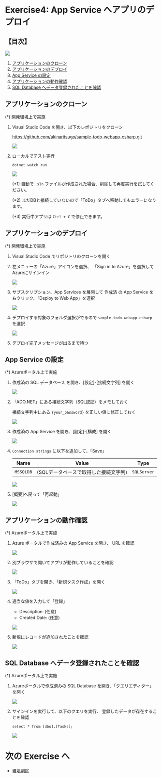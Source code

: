# Exercise4: App Service へアプリのデプロイ

## 【目次】

![](images/ex04-0000-appsvc-deploy.png)


1. [アプリケーションのクローン](#アプリケーションのクローン)
1. [アプリケーションのデプロイ](#アプリケーションのデプロイ)
1. [App Service の設定](#app-service-の設定)
1. [アプリケーションの動作確認](#アプリケーションの動作確認)
1. [SQL Database へデータ登録されたことを確認](#sql-database-へデータ登録されたことを確認)

## アプリケーションのクローン

(*) 開発環境上で実施

1. Visual Studio Code を開き、以下のレポジトリをクローン

    https://github.com/akinaritsugo/sample-todo-webapp-csharp.git

    ![](images/ex04-0010-appsvc-deploy.png)

1. ローカルでテスト実行

    ```
    dotnet watch run
    ```

    ![](images/ex04-0020-appsvc-deploy.png)

    (*1) 自動で `.sln` ファイルが作成された場合、削除して再度実行を試してください。

    (*2) まだDBと接続していないので「ToDo」タブへ移動してもエラーになります。

    (*3) 実行中アプリは `Ctrl + C` で停止できます。

## アプリケーションのデプロイ

(*) 開発環境上で実施

1. Visual Studio Code でリポジトリのクローンを開く

1. 左メニューの「Azure」アイコンを選択、
  「Sign in to Azure」を選択してAzureにサインイン

    ![](images/ex04-0110-appsvc-deploy.png)

1. サブスクリプション、App Services を展開して 作成済 の App Service を右クリック、「Deploy to Web App」を選択

    ![](images/ex04-0120-appsvc-deploy.png)

1. デプロイする対象のフォルダ選択がでるので `sample-todo-webapp-csharp` を選択

    ![](images/ex04-0130-appsvc-deploy.png)

1. デプロイ完了メッセージが出るまで待つ



## App Service の設定

(*) Azureポータル上で実施

1. 作成済の SQL データベース を開き、[設定]-[接続文字列] を開く

    ![](images/ex04-0210-appsvc-deploy.png)

1. 「ADO.NET」にある接続文字列（SQL認証）をメモしておく

    接続文字列中にある `{your_password}` を正しい値に修正しておく

    ![](images/ex04-0220-appsvc-deploy.png)

1. 作成済の App Service を開き、[設定]-[構成] を開く

    ![](images/ex04-0230-appsvc-deploy.png)

1. `Connection strings` に以下を追加して、「Save」

    | Name | Value | Type |
    |---|---|---|
    | `MSSQLDB` | (SQLデータベースで取得した接続文字列) | `SQLServer` |

    ![](images/ex04-0240-appsvc-deploy.png)

1. [概要]へ戻って「再起動」

    ![](images/ex04-0250-appsvc-deploy.png)



## アプリケーションの動作確認

(*) Azureポータル上で実施

1. Azure ポータルで作成済みの App Service を開き、 URL を確認

    ![](images/ex04-0310-appsvc-deploy.png)

1. 別ブラウザで開いてアプリが動作していることを確認

    ![](images/ex04-0320-appsvc-deploy.png)

1. 「ToDo」タブを開き、「新規タスク作成」を開く

    ![](images/ex04-0330-appsvc-deploy.png)

1. 適当な値を入力して「登録」

    * Description: (任意)
    * Created Date: (任意)

    ![](images/ex04-0340-appsvc-deploy.png)

1. 新規にレコードが追加されたことを確認

    ![](images/ex04-0350-appsvc-deploy.png)


## SQL Database へデータ登録されたことを確認

(*) Azureポータル上で実施

1. Azureポータルで作成済みの SQL Database を開き、「クエリエディター」を開く

    ![](images/ex04-0410-appsvc-deploy.png)

1. サインインを実行して、以下のクエリを実行、
    登録したデータが存在することを確認

    ```
    select * from [dbo].[Tasks];
    ```

    ![](images/ex04-0420-appsvc-deploy.png)


# 次の Exercise へ

* [環境削除](exercise99.md)

